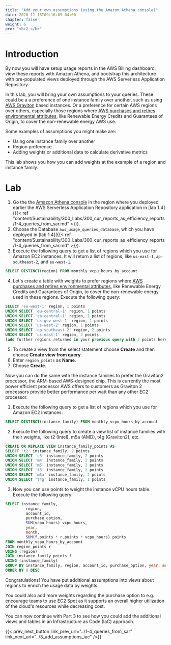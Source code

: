 ```yaml
---
title: "Add your own assumptions (using the Amazon Athena console)"
date: 2020-11-18T09:16:09-04:00
chapter: false
weight: 6
pre: "<b>2 </b>"
---
```


# Introduction

By now you will have setup usage reports in the AWS Billing dashboard, view these reports with Amazon Athena, and bootstrap this architecture with pre-populated views deployed through the AWS Serverless Application Repository.

In this lab, you will bring your own assumptions to your queries. These could be a a preference of one instance family over another, such as using [AWS Graviton](https://aws.amazon.com/ec2/graviton/) based instances. Or a preference for certain AWS regions over others, especially those regions where [AWS purchases and retires environmental attributes](https://sustainability.aboutamazon.com/environment/the-cloud?energyType=true), like Renewable Energy Credits and Guarantees of Origin, to cover the non-renewable energy AWS use.

Some examples of assumptions you might make are:
* Using one instance family over another
* Region preference
* Adding weights or additional data to calculate derivative metrics

This lab shows you how you can add weights at the example of a region and instance family.

# Lab

1. Go the the [Amazon Athena console](https://console.aws.amazon.com/athena/home?#query) in the region where you deployed earlier the AWS Serverless Application Repository application in [lab 1.4]({{< ref "content/Sustainability/300_Labs/300_cur_reports_as_efficiency_reports/1-4_queries_from_sar.md" >}}).
2. Choose the Database `aws_usage_queries_database`, which you have deployed in [lab 1.4]({{< ref "content/Sustainability/300_Labs/300_cur_reports_as_efficiency_reports/1-4_queries_from_sar.md" >}}).
3. Execute the following query to get a list of regions which you use for Amazon EC2 instances. It will return a list of regions, like `us-east-1`, `ap-southeast-2`, and `eu-west-1`.
```sql
SELECT DISTINCT(region) FROM monthly_vcpu_hours_by_account
```
4. Let's create a table with weights to prefer regions where [AWS purchases and retires environmental attributes](https://sustainability.aboutamazon.com/environment/the-cloud?energyType=true), like Renewable Energy Credits and Guarantees of Origin, to cover the non-renewable energy used in these regions. Execute the following query:
```sql
SELECT 'eu-west-1' region, 1 points
UNION SELECT 'eu-central-1' region, 1 points
UNION SELECT 'ca-central-1' region, 1 points
UNION SELECT 'us-gov-west-1' region, 1 points
UNION SELECT 'us-west-2' region, 1 points
UNION SELECT 'ap-southeast-2' region, 2 points
UNION SELECT 'us-east-1' region, 2 points
[add further regions returned in your previous query with 2 points here]
```
5. To create a view from the select statement choose **Create** and then choose **Create view from query**.
6. Enter `region_points` as **Name**.
7. Choose **Create**.

Now you can do the same with the instance families to prefer the Graviton2 processor, the ARM-based AWS-designed chip. This is currently the most power efficient processor AWS offers to customers as Graviton 2 processors provide better performance per watt than any other EC2 processor.

1. Execute the following query to get a list of regions which you use for Amazon EC2 instances:
```sql
SELECT DISTINCT(instance_family) FROM monthly_vcpu_hours_by_account
```
2. Execute the following query to create a view list of instance families with their weights, like t2 (Intel), m5a (AMD), t4g (Graviton2), etc.
```sql
CREATE OR REPLACE VIEW instance_family_points AS
SELECT 't2' instance_family, 2 points
UNION SELECT 'c5' instance_family, 2 points
UNION SELECT 'm4' instance_family, 2 points
UNION SELECT 'm5' instance_family, 2 points
UNION SELECT 't3' instance_family, 2 points
UNION SELECT 'm5a' instance_family, 2 points
UNION SELECT 't4g' instance_family, 1 points
```
3. Now you can use points to weight the instance vCPU hours table. Execute the following query:
```sql
SELECT instance_family,
         region,
         account_id,
         purchase_option,
         SUM(vcpu_hours) vcpu_hours,
         year,
         month,
         SUM(f.points * r.points * vcpu_hours) points
FROM monthly_vcpu_hours_by_account
JOIN region_points r
USING (region)
JOIN instance_family_points f
USING (instance_family)
GROUP BY instance_family, region, account_id, purchase_option, year, month
ORDER BY 8 DESC
```

Congratulations! You have put additional assumptions into views about regions to enrich the usage data by weights.

You could also add more weights regarding the purchase option to e.g. encourage teams to use EC2 Spot as it supports an overall higher utilization of the cloud's resources while decreasing cost.

You can now continue with Part 3 to see how you could add the additional views and tables in an Infrastructure as Code (IaC) approach.

{{< prev_next_button link_prev_url="../1-4_queries_from_sar" link_next_url="../3_add_assumptions_iac" />}}
